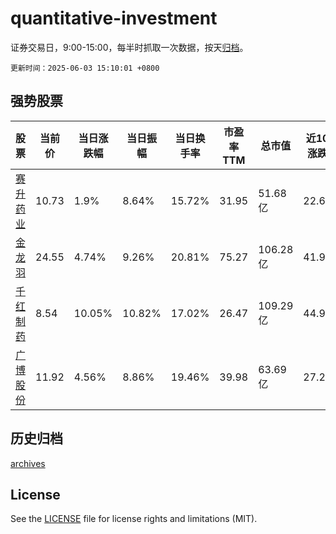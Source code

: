 # quantitative-investment

证券交易日，9:00-15:00，每半时抓取一次数据，按天[归档](archives)。

`更新时间：2025-06-03 15:10:01 +0800`

## 强势股票

|股票|当前价|当日涨跌幅|当日振幅|当日换手率|市盈率TTM|总市值|近10日涨跌幅|
|----|----|----|----|----|----|----|----|
|[赛升药业](https://xueqiu.com/S/SZ300485)|10.73|1.9%|8.64%|15.72%|31.95|51.68亿|22.63%|
|[金龙羽](https://xueqiu.com/S/SZ002882)|24.55|4.74%|9.26%|20.81%|75.27|106.28亿|41.99%|
|[千红制药](https://xueqiu.com/S/SZ002550)|8.54|10.05%|10.82%|17.02%|26.47|109.29亿|44.99%|
|[广博股份](https://xueqiu.com/S/SZ002103)|11.92|4.56%|8.86%|19.46%|39.98|63.69亿|27.21%|

## 历史归档

[archives](archives)

## License

See the [LICENSE](LICENSE) file for license rights and limitations (MIT).
